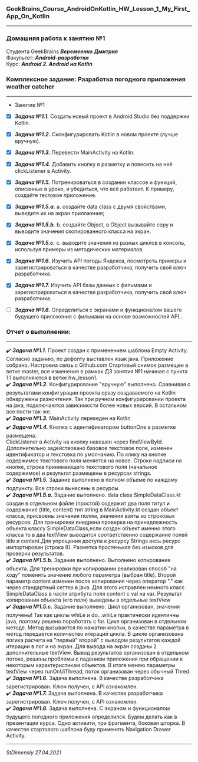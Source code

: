 ### GeekBrains_Course_AndroidOnKotlin_HW_Lesson_1_My_First_App_On_Kotlin
---
### Домашняя работа к занятию №1
Студента GeekBrains ***Веремеенко Дмитрия***    
Факультет: ***Android-разработки***    
Курс: ***Android 2. Android на Kotlin***    
### Комплексное задание: Разработка погодного приложения weather catcher
---
- Занятие №1
- [X] ***Задача №1.1.***	Создать новый проект в Android Studio без поддержки Kotlin.
- [X] ***Задача №1.2.***	Сконфигурировать Kotlin в новом проекте (лучше вручную).
- [X] ***Задача №1.3.***	Перевести MainActivity на Kotlin.
- [X] ***Задача №1.4.***	Добавить кнопку в разметку и повесить на неё clickListener в Activity.
- [X] ***Задача №1.5.***	Потренироваться в создании классов и функций, описанных в уроке, и убедиться, что всё работает. К примеру, создайте тестовое приложение.    
- [X] ***Задача №1.5.a.***	a.	создайте data class с двумя свойствами, выведите их на экран приложения;
- [X] ***Задача №1.5.b.***	b.	создайте Object, в Object вызывайте copy и выводите значения скопированного класса на экран.    
- [X] ***Задача №1.5.c.***	c.	выводите значения из разных циклов в консоль, используя примеры из методических материалов.
- [X] ***Задача №1.6.***	Изучить API погоды Яндекса, посмотреть примеры и зарегистрироваться в качестве разработчика, получить свой ключ разработчика.
- [X] ***Задача №1.7.***	Изучить API базы данных с фильмами и зарегистрироваться в качестве разработчика, получить свой ключ разработчика.
- [ ] ***Задача №1.8.***	Определиться с экранами и функционалом вашего будущего приложения с фильмами на основе возможностей API..


### Отчет о выполнении:
---    
:heavy_check_mark: ***Задача №1.1.*** Проект создан с применением шаблона Empty Activity. Согласно заданию, по
 дефолту выставлен язык java. Приложение собрано. Настроена связь с Github.com Стартовый снимок размещен
 в ветке master, все изменения в рамках ДЗ занятия №1 начиная с пункта 1.1 выполняются в ветке hw_lesson1.    
:heavy_check_mark: ***Задача №1.2.*** Конфигурирование "вручную" выполнено. Сравнивая с результатами конфигурации проекта
 сразу создаваемого на Kotlin обнаружены разночтения. Так при ручном конфигурировании проекта на java, подключаются
  зависимости более новых версий. В остальном все пости так-же.    
:heavy_check_mark: ***Задача №1.3.*** MainActivity переведен на Kotlin    
:heavy_check_mark: ***Задача №1.4.***	Кнопка с идентификатором buttonOne в разметке размещена.    
 СlickListener в Activity на кнопку навешен через findViewById. Дополнительно задействовано базовое
 текстовое поле, изменен идентификатор и текстовка по умолчанию. По клику на кнопке содержимое текстового поля
 меняется на новое. Строки надписи на кнопке, строка принимающего текстового поля (начальное содержимое)
 и результат размещены в ресурсах strings.    
:heavy_check_mark: ***Задача №1.5.*** Задание выполнено в полном объеме по каждому подпункту. Все строки вынесены в ресурсы.    
:heavy_check_mark: ***Задача №1.5.a.*** Задание выполнено. data class SimpleDataClass.kt создан в отдельном файле (простой) содержит два поля титул и содержание (title, content) тип string в MainActivity.kt создан объект класса, присвоены значения полям, значения взяты из строковых ресурсов. Для тренировки внедрена проверка на принадлежность объекта классу SimpleDataClass,если создан объект именно этого класса то в два textView выводится соответственно содержание полей title и content.Для упрощения доступа к ресурсу Strings весь ресурс импортирован (строка 8). Разметка простенькая без изысков для проверки результатов.    
:heavy_check_mark: ***Задача №1.5.b.*** Задание выполнено. Выполнено копирование объекта.
Для тренировки при копировании реализован способ "на ходу" поменять значение любого параметра
(выбран title). Второй параметр content изменен после копирования через оператор "." как через
стандартный сеттер в java. Для этого исправлен немного класс SimpleDataClass в части атрибута
поля content  с val на var. Результат копирования объекта (его поля) выведены в отдельные textView    
:heavy_check_mark: ***Задача №1.5.c.*** Задание выполнено. Цикл организован, значения получены!
Так как циклы whiLe и do...whiLe практически идентичны java, поэтому решено поработать с for.
Цикл организован в отдельном методе. 
Метод вызывается по нажатии кнопки, в качестве параметра в метод передается количество итераций цикла. 
В цикле организована логика расчета на "первый" второй" с выводом результатов каждой итерации в лог и на экран. 
Для вывода на экран созданы 2 дополнительные textView. 
Вывод результатов организован в отдельном потоке, решены проблемы с падением приложения при обращении к некоторым характеристикам объектов. В итоге меняю параметры textView через runOnUiThread, поток организован через обычный Thred.     
:heavy_check_mark: ***Задача №1.6.*** Задача выполнена. В качестве разработчика зарегистрирован. Ключ получен, с API ознакомлен.                
:heavy_check_mark: ***Задача №1.7.***	Задача выполнена. В качестве разработчика зарегистрирован. Ключ получен, с API ознакомлен.    
:heavy_check_mark: ***Задача №1.8.***	Задача выполнена. С экраном и функционалом будущего погодного приложения определился. Будем делать как в презентации курса. Одно активити, три фрагмента, боковая шторка. В качестве стартового шаблона буду применять Navigation Drawer Activity.        

---   

*StDimensiy 27.04.2021*
